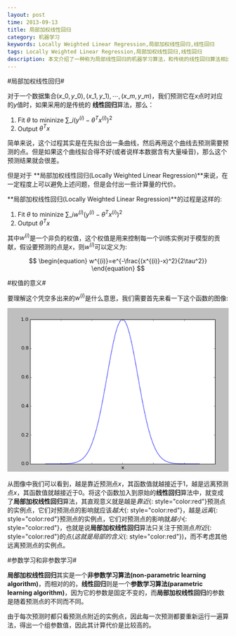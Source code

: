 ```yaml
---
layout: post
time: 2013-09-13
title: 局部加权线性回归
category: 机器学习
keywords: Locally Weighted Linear Regression,局部加权线性回归,线性回归
tags: Locally Weighted Linear Regression,局部加权线性回归,线性回归
description: 本文介绍了一种称为局部线性回归的机器学习算法，和传统的线性回归算法相比，它只考虑预测点附近的点，这样能够在一些程度上避免过拟合或欠拟合的情况。
---
```


#局部加权线性回归#

对于一个数据集合$(x\_0,y\_0),(x\_1,y\_1),\cdots,(x\_m,y\_m)$，我们预测它在$x$点时对应的$y$值时，如果采用的是传统的 **线性回归**算法，那么：

1. Fit $\theta$ to mininize $\sum\_i(y^{(i)}-\theta^Tx^{(i)})^2$
2. Output $\theta^Tx$

简单来说，这个过程其实是在先拟合出一条曲线，然后再用这个曲线去预测需要预测的点。但是如果这个曲线拟合得不好(或者说样本数据含有大量噪音)，那么这个预测结果就会很差。

但是对于 **局部加权线性回归(Locally Weighted Linear Regression)**来说，在一定程度上可以避免上述问题，但是会付出一些计算量的代价。

**局部加权线性回归(Locally Weighted Linear Regression)**的过程是这样的:

1. Fit $\theta$ to mininize $\sum\_iw^{(i)}(y^{(i)}-\theta^Tx^{(i)})^2$
2. Output $\theta^Tx$

其中$w^{(i)}$是一个非负的权值，这个权值是用来控制每一个训练实例对于模型的贡献，假设要预测的点是$x$，则$w^{(i)}$可以定义为:

$$
\begin{equation}
w^{(i)}=e^{-\frac{(x^{(i)}-x)^2}{2\tau^2}}
\end{equation}
$$

#权值的意义#

要理解这个凭空多出来的$w^{(i)}$是什么意思，我们需要首先来看一下这个函数的图像:

![$w^{(i)}$](/assets/image/posts/2013-9-13-Locally-Weighted-Linear-Regression-1.png)

从图像中我们可以看到，越是靠近预测点$x$，其函数值就越接近于1，越是远离预测点$x$，其函数值就越接近于0。将这个函数加入到原始的**线性回归**算法中，就变成了**局部加权线性回归**算法，其直观意义就是越是*靠近*{: style="color:red"}预测点的实例点，它们对预测点的影响就应该*越大*{: style="color:red"}，越是*远离*{: style="color:red"}预测点的实例点，它们对预测点的影响就*越小*{: style="color:red"}，也就是说**局部加权线性回归**算法只关注于预测点*附近*{: style="color:red"}的点(*这就是局部的含义*{: style="color:red"})，而不考虑其他远离预测点的实例点。

#参数学习和非参数学习#

**局部加权线性回归**其实是一个**非参数学习算法(non-parametric learning algorithm)**，而相对的的，**线性回归**则是一个**参数学习算法(parametric learning algorithm)**，因为它的参数是固定不变的，而**局部加权线性回归**的参数是随着预测点的不同而不同。

由于每次预测时都只看预测点附近的实例点，因此每一次预测都要重新运行一遍算法，得出一个组参数值，因此其计算代价是比较高的。
